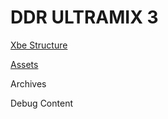 # DDR ULTRAMIX 3

[Xbe Structure](./wiki/xbe/README.MD)

[Assets](./wiki/assets/README.MD)

Archives

Debug Content

